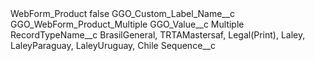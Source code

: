 <?xml version="1.0" encoding="UTF-8"?>
<CustomMetadata xmlns="http://soap.sforce.com/2006/04/metadata" xmlns:xsi="http://www.w3.org/2001/XMLSchema-instance" xmlns:xsd="http://www.w3.org/2001/XMLSchema">
    <label>WebForm_Product</label>
    <protected>false</protected>
    <values>
        <field>GGO_Custom_Label_Name__c</field>
        <value xsi:type="xsd:string">GGO_WebForm_Product_Multiple</value>
    </values>
    <values>
        <field>GGO_Value__c</field>
        <value xsi:type="xsd:string">Multiple</value>
    </values>
    <values>
        <field>RecordTypeName__c</field>
        <value xsi:type="xsd:string">BrasilGeneral, TRTAMastersaf, Legal(Print), Laley, LaleyParaguay, LaleyUruguay, Chile</value>
    </values>
    <values>
        <field>Sequence__c</field>
        <value xsi:nil="true"/>
    </values>
</CustomMetadata>
